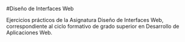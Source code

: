 #Diseño de Interfaces Web

Ejercicios prácticos de la Asignatura Diseño de Interfaces Web,
correspondiente al ciclo formativo de grado superior en Desarrollo de Aplicaciones Web.
